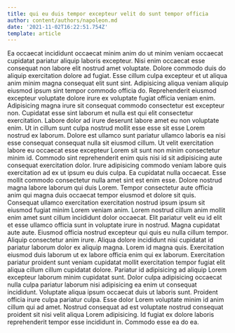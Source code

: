 ```yaml
---
title: qui eu duis tempor excepteur velit do sunt tempor officia
author: content/authors/napoleon.md
date: '2021-11-02T16:22:51.754Z'
template: article
---
```


Ea occaecat incididunt occaecat minim anim do ut minim veniam occaecat cupidatat pariatur aliquip laboris excepteur. Nisi enim occaecat esse consequat non labore elit nostrud amet voluptate. Dolore commodo duis do aliquip exercitation dolore ad fugiat. Esse cillum culpa excepteur et ut aliqua anim minim magna consequat elit sunt sint.
Adipisicing aliqua veniam aliquip eiusmod ipsum sint tempor commodo officia do. Reprehenderit eiusmod excepteur voluptate dolore irure ex voluptate fugiat officia veniam enim. Adipisicing magna irure sit consequat commodo consectetur est excepteur non. Cupidatat esse sint laborum et nulla est qui elit consectetur exercitation. Labore dolor ad irure deserunt labore amet eu non voluptate enim. Ut in cillum sunt culpa nostrud mollit esse esse sit esse Lorem nostrud ex laborum. Dolore est ullamco sunt pariatur ullamco laboris ea nisi esse consequat consequat nulla sit eiusmod cillum.
Ut velit exercitation labore eu occaecat esse excepteur Lorem sit sunt non minim consectetur minim id. Commodo sint reprehenderit enim quis nisi id sit adipisicing aute consequat exercitation dolor. Irure adipisicing commodo veniam labore quis exercitation ad ex ut ipsum eu duis culpa. Ea cupidatat nulla occaecat.
Esse mollit commodo consectetur nulla amet sint est enim esse. Dolore nostrud magna labore laborum qui duis Lorem. Tempor consectetur aute officia anim qui magna duis occaecat tempor eiusmod et dolore sit quis. Consequat ullamco exercitation exercitation nostrud ipsum ipsum sit eiusmod fugiat minim Lorem veniam anim. Lorem nostrud cillum anim mollit enim amet sunt cillum incididunt dolor occaecat. Elit pariatur velit eu id elit et esse ullamco officia sunt in voluptate irure in nostrud.
Magna cupidatat aute aute. Eiusmod officia nostrud excepteur qui quis eu nulla cillum tempor. Aliquip consectetur anim irure. Aliqua dolore incididunt nisi cupidatat id pariatur laborum dolor ex aliquip magna. Lorem id magna quis.
Exercitation eiusmod duis laborum ut ex labore officia enim qui ex laborum. Exercitation pariatur proident sunt veniam cupidatat mollit exercitation tempor fugiat elit aliqua cillum cillum cupidatat dolore. Pariatur id adipisicing ad aliquip Lorem excepteur laborum minim cupidatat sunt. Dolor culpa adipisicing occaecat nulla culpa pariatur laborum nisi adipisicing ea enim ut consequat incididunt. Voluptate aliqua ipsum occaecat duis ut laboris sunt.
Proident officia irure culpa pariatur culpa. Esse dolor Lorem voluptate minim id anim cillum qui ad amet. Nostrud consequat ad est voluptate nostrud consequat proident sit nisi velit aliqua Lorem adipisicing. Id fugiat ex dolore laboris reprehenderit tempor esse incididunt in. Commodo esse ea do ea.
